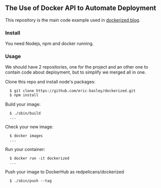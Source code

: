 ## The Use of Docker API to Automate Deployment

This repository is the main code example used in [dockerized blog](http://blog.redpelicans.com/dockerized).

### Install

You need Nodejs, npm and docker running.

### Usage

We should have 2 repositories, one for the project and an other one to contain
code about deployment, but to simplify we merged all in one.

Clone this repo and install node's packages:

```
  $ git clone https://github.com/eric-basley/dockerized.git
  $ npm install
```

Build your image:

```
  $ ./sbin/build
  ...
```

Check your new image:


```
  $ docker images
  ...

```

Run your container:


```
  $ docker run -it dockerized
  ...
```


Push your image to DockerHub as redpelicans/dockerized


```
  $ ./sbin/push --tag 
```


